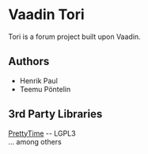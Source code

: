 # Vaadin Tori

Tori is a forum project built upon Vaadin.


## Authors

 * Henrik Paul
 * Teemu Pöntelin

## 3rd Party Libraries

[PrettyTime](http://ocpsoft.com/prettytime/) -- LGPL3  
...  among others 
